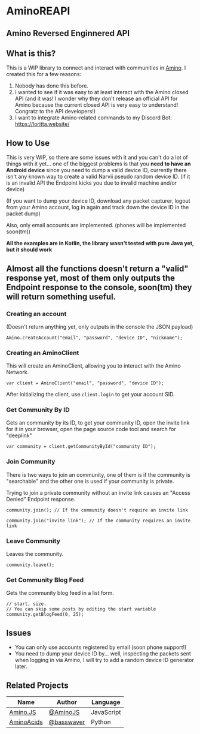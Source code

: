 # AminoREAPI
## **Amino** **R**eversed **E**nginnered **API**

## What is this?
This is a WIP library to connect and interact with communities in [Amino](http://aminoapps.com/). I created this for a few reasons:

1. Nobody has done this before.
2. I wanted to see if it was easy to at least interact with the Amino closed API (and it was! I wonder why they don't release an official API for Amino because the current closed API is very easy to understand! Congratz to the API developers!)
3. I want to integrate Amino-related commands to my Discord Bot: https://loritta.website/

## How to Use
This is very WIP, so there are some issues with it and you can't do a lot of things with it yet... one of the biggest problems is that you **need to have an Android device** since you need to dump a valid device ID, currently there isn't any known way to create a valid Narvii pseudo random device ID. (if it is an invalid API the Endpoint kicks you due to invalid machine and/or device)

(If you want to dump your device ID, download any packet capturer, logout from your Amino account, log in again and track down the device ID in the packet dump)

Also, only email accounts are implemented. (phones will be implemented soon(tm))

**All the examples are in Kotlin, the library wasn't tested with pure Java yet, but it should work**

## Almost all the functions doesn't return a "valid" response yet, most of them only outputs the Endpoint response to the console, soon(tm) they will return something useful.

### Creating an account
(Doesn't return anything yet, only outputs in the console the JSON payload)
```
Amino.createAccount("email", "password", "device ID", "nickname");
```

### Creating an AminoClient
This will create an AminoClient, allowing you to interact with the Amino Network.
```
var client = AminoClient("email", "password", "device ID");
```

After initializing the client, use `client.login` to get your account SID.

### Get Community By ID
Gets an community by its ID, to get your community ID, open the invite link for it in your browser, open the page source code tool and search for "deeplink"
```
var community = client.getCommunityById("community ID");
```
### Join Community
There is two ways to join an community, one of them is if the community is "searchable" and the other one is used if your community is private.

Trying to join a private community without an invite link causes an "Access Denied" Endpoint response.
```
community.join(); // If the community doesn't require an invite link

community.join("invite link"); // If the community requires an invite link
```
### Leave Community
Leaves the community.
```
community.leave();
```

### Get Community Blog Feed
Gets the community blog feed in a list form.
```
// start, size.
// You can skip some posts by editing the start variable
community.getBlogFeed(0, 25);
```

## Issues
* You can only use accounts registered by email (soon phone support!)
* You need to dump your device ID by... well, inspecting the packets sent when logging in via Amino, I will try to add a random device ID generator later.

## Related Projects
|Name|Author|Language|
|--|--|--|
|[Amino.JS]([https://github.com/AminoJS/Amino.JS](https://github.com/AminoJS/Amino.JS))|[@AminoJS](https://github.com/AminoJS)|JavaScript
|[AminoAcids]([https://github.com/basswaver/AminoAcids](https://github.com/basswaver/AminoAcids))|[@basswaver](https://github.com/basswaver)|Python
